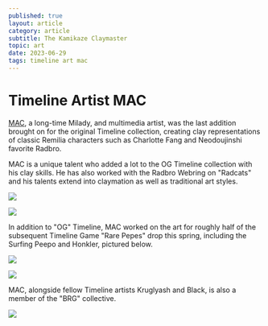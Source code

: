 ```yaml
---
published: true
layout: article
category: article
subtitle: The Kamikaze Claymaster
topic: art
date: 2023-06-29
tags: timeline art mac
---
```


# Timeline Artist MAC

[MAC](https://twitter.com/mackrypt0), a long-time Milady, and multimedia artist, was the last addition brought on for the original Timeline collection, creating clay representations of classic Remilia characters such as Charlotte Fang and Neodoujinshi favorite Radbro. 

MAC is a unique talent who added a lot to the OG Timeline collection with his clay skills. He has also worked with the Radbro Webring on "Radcats" and his talents extend into claymation as well as traditional art styles. 

![](https://dl.openseauserdata.com/cache/originImage/files/d0a31df682f72a1c0d6713e6519e0b98.png)

![](https://dl.openseauserdata.com/cache/originImage/files/f070e8e6e0b4becb0cad1895f3726cb3.png)

In addition to "OG" Timeline, MAC worked on the art for roughly half of the subsequent Timeline Game "Rare Pepes" drop this spring, including the Surfing Peepo and Honkler, pictured below.

![](https://dl.openseauserdata.com/cache/originImage/files/167801252c5d96fbd74437902b60bb14.png)

![](https://dl.openseauserdata.com/cache/originImage/files/ec74bcd274d7ab7043b2dde3f07ab33d.png)

MAC, alongside fellow Timeline artists Kruglyash and Black, is also a member of the "BRG" collective.

![](https://pbs.twimg.com/media/FzrZzb1WIAApvpV?format=jpg&name=medium)